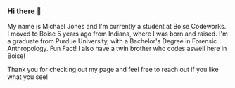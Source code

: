 ### Hi there 👋

My name is Michael Jones and I'm currently a student at Boise Codeworks. I moved to Boise 5 years ago from Indiana, where I was born and raised. I'm a graduate from Purdue University, with a Bachelor's Degree in Forensic Anthropology. Fun Fact! I also have a twin brother who codes aswell here in Boise! 

Thank you for checking out my page and feel free to reach out if you like what you see!


<!--
**JonesyJava/jonesyjava** is a ✨ _special_ ✨ repository because its `README.md` (this file) appears on your GitHub profile.

Here are some ideas to get you started:

- 🔭 I’m currently working on ...
- 🌱 I’m currently learning ...
- 👯 I’m looking to collaborate on ...
- 🤔 I’m looking for help with ...
- 💬 Ask me about ...
- 📫 How to reach me: ...
- 😄 Pronouns: ...
- ⚡ Fun fact: ...
-->
